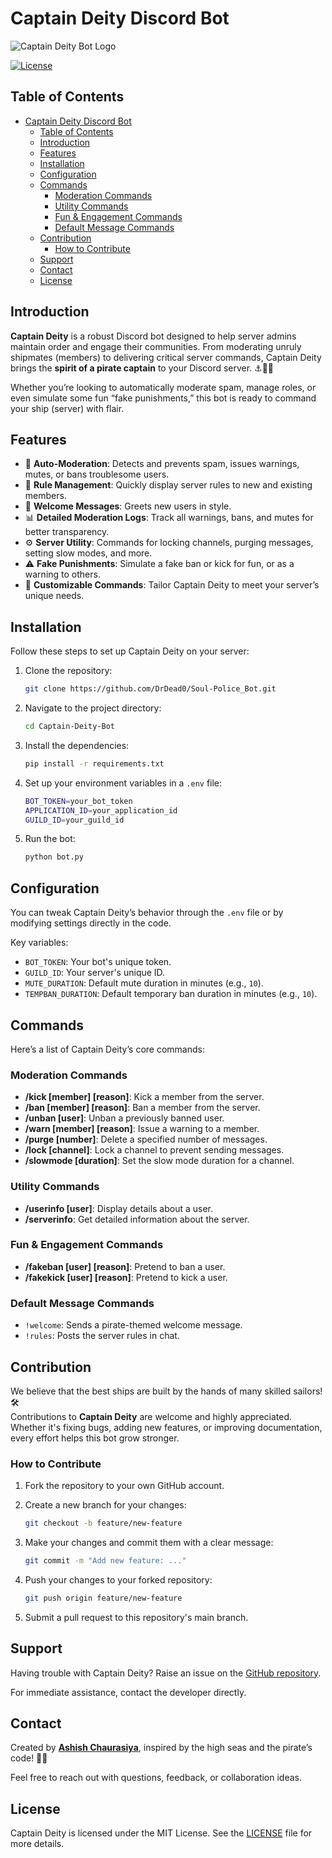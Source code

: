 

# Captain Deity Discord Bot 
![Captain Deity Bot Logo](https://github.com/DrDead0/Deity_Discord-Bot/blob/main/Logo/pirate-removebg-preview.png)  

[![License](https://img.shields.io/badge/license-MIT-blue.svg)](LICENSE)

## Table of Contents

- [Captain Deity Discord Bot](#captain-deity-discord-bot)
  - [Table of Contents](#table-of-contents)
  - [Introduction](#introduction)
  - [Features](#features)
  - [Installation](#installation)
  - [Configuration](#configuration)
  - [Commands](#commands)
    - [Moderation Commands](#moderation-commands)
    - [Utility Commands](#utility-commands)
    - [Fun \& Engagement Commands](#fun--engagement-commands)
    - [Default Message Commands](#default-message-commands)
  - [Contribution](#contribution)
    - [How to Contribute](#how-to-contribute)
  - [Support](#support)
  - [Contact](#contact)
  - [License](#license)



## Introduction

**Captain Deity** is a robust Discord bot designed to help server admins maintain order and engage their communities. From moderating unruly shipmates (members) to delivering critical server commands, Captain Deity brings the **spirit of a pirate captain** to your Discord server. ⚓️🏴‍☠️  

Whether you’re looking to automatically moderate spam, manage roles, or even simulate some fun “fake punishments,” this bot is ready to command your ship (server) with flair.



## Features

- 🏴 **Auto-Moderation**: Detects and prevents spam, issues warnings, mutes, or bans troublesome users.  
- 📜 **Rule Management**: Quickly display server rules to new and existing members.  
- 🎉 **Welcome Messages**: Greets new users in style.  
- 📊 **Detailed Moderation Logs**: Track all warnings, bans, and mutes for better transparency.  
- ⚙️ **Server Utility**: Commands for locking channels, purging messages, setting slow modes, and more.  
- ⚠️ **Fake Punishments**: Simulate a fake ban or kick for fun, or as a warning to others.  
- 🚨 **Customizable Commands**: Tailor Captain Deity to meet your server’s unique needs.



## Installation

Follow these steps to set up Captain Deity on your server:

1. Clone the repository:  

    ```bash
    git clone https://github.com/DrDead0/Soul-Police_Bot.git
    ```

2. Navigate to the project directory:  

    ```bash
    cd Captain-Deity-Bot
    ```

3. Install the dependencies:  

    ```bash
    pip install -r requirements.txt
    ```

4. Set up your environment variables in a `.env` file:  

    ```bash
    BOT_TOKEN=your_bot_token
    APPLICATION_ID=your_application_id
    GUILD_ID=your_guild_id
    ```

5. Run the bot:  

    ```bash
    python bot.py
    ```


## Configuration

You can tweak Captain Deity’s behavior through the `.env` file or by modifying settings directly in the code.  

Key variables:  

- `BOT_TOKEN`: Your bot's unique token.  
- `GUILD_ID`: Your server's unique ID.  
- `MUTE_DURATION`: Default mute duration in minutes (e.g., `10`).  
- `TEMPBAN_DURATION`: Default temporary ban duration in minutes (e.g., `10`).  



## Commands

Here’s a list of Captain Deity’s core commands:  

### Moderation Commands
- **/kick [member] [reason]**: Kick a member from the server.  
- **/ban [member] [reason]**: Ban a member from the server.  
- **/unban [user]**: Unban a previously banned user.  
- **/warn [member] [reason]**: Issue a warning to a member.  
- **/purge [number]**: Delete a specified number of messages.  
- **/lock [channel]**: Lock a channel to prevent sending messages.  
- **/slowmode [duration]**: Set the slow mode duration for a channel.  

### Utility Commands
- **/userinfo [user]**: Display details about a user.  
- **/serverinfo**: Get detailed information about the server.  

### Fun & Engagement Commands
- **/fakeban [user] [reason]**: Pretend to ban a user.  
- **/fakekick [user] [reason]**: Pretend to kick a user.  

### Default Message Commands
- `!welcome`: Sends a pirate-themed welcome message.  
- `!rules`: Posts the server rules in chat.  



## Contribution

We believe that the best ships are built by the hands of many skilled sailors! 🛠️  
Contributions to **Captain Deity** are welcome and highly appreciated. Whether it's fixing bugs, adding new features, or improving documentation, every effort helps this bot grow stronger.

### How to Contribute

1. Fork the repository to your own GitHub account.  
2. Create a new branch for your changes:  

    ```bash
    git checkout -b feature/new-feature
    ```

3. Make your changes and commit them with a clear message:  

    ```bash
    git commit -m "Add new feature: ..."
    ```

4. Push your changes to your forked repository:  

    ```bash
    git push origin feature/new-feature
    ```

5. Submit a pull request to this repository's main branch.  


## Support

Having trouble with Captain Deity? Raise an issue on the [GitHub repository](https://github.com/YourRepo/Captain-Deity-Bot/issues).  

For immediate assistance, contact the developer directly.  



## Contact

Created by **[Ashish Chaurasiya](https://github.com/DrDead0)**, inspired by the high seas and the pirate’s code! 🏴‍☠️  

Feel free to reach out with questions, feedback, or collaboration ideas.



## License

Captain Deity is licensed under the MIT License. See the [LICENSE](https://github.com/YourRepo/Captain-Deity-Bot/blob/main/LICENSE) file for more details.  

